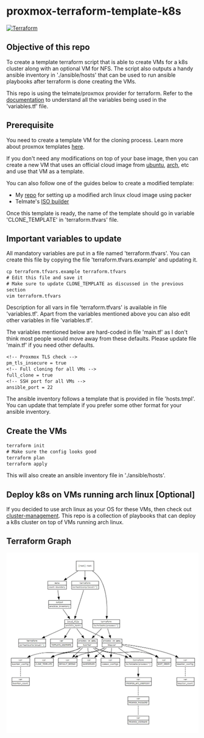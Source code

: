 ﻿# proxmox-terraform-template-k8s
 
 [![Terraform](https://github.com/Naman1997/terraform-k8s-template/actions/workflows/terraform.yml/badge.svg)](https://github.com/Naman1997/terraform-k8s-template/actions/workflows/terraform.yml)

## Objective of this repo

To create a template terraform script that is able to create VMs for a k8s cluster along with an optional VM for NFS. The script also outputs a handy ansible inventory in './ansible/hosts' that can be used to run ansible playbooks after terraform is done creating the VMs.

This repo is using the telmate/proxmox provider for terraform. Refer to the [documentation](https://registry.terraform.io/providers/Telmate/proxmox/latest/docs) to understand all the variables being used in the 'variables.tf' file.

## Prerequisite

You need to create a template VM for the cloning process. Learn more about proxmox templates [here](https://pve.proxmox.com/wiki/VM_Templates_and_Clones#Create_VM_Template).

If you don't need any modifications on top of your base image, then you can create a new VM that uses an official cloud image from [ubuntu](https://cloud-images.ubuntu.com/), [arch](https://wiki.archlinux.org/title/Arch_Linux_on_a_VPS#Official_Arch_Linux_cloud_image), etc and use that VM as a template.

You can also follow one of the guides below to create a modified template:
- My [repo](https://github.com/Naman1997/arch-cloud-image) for setting up a modified arch linux cloud image using packer
- Telmate's [ISO builder](https://github.com/Telmate/terraform-ubuntu-proxmox-iso)

Once this template is ready, the name of the template should go in variable 'CLONE_TEMPLATE' in 'terraform.tfvars' file.

## Important variables to update

All mandatory variables are put in a file named 'terraform.tfvars'.
You can create this file by copying the file 'terraform.tfvars.example' and updating it.
```
cp terraform.tfvars.example terraform.tfvars
# Edit this file and save it
# Make sure to update CLONE_TEMPLATE as discussed in the previous section
vim terraform.tfvars
```
Description for all vars in file 'terraform.tfvars' is available in file 'variables.tf'.
Apart from the variables mentioned above you can also edit other variables in file 'variables.tf'.

The variables mentioned below are hard-coded in file 'main.tf' as I don't think most people would move away from these defaults. Please update file 'main.tf' if you need other defaults.

```
<!-- Proxmox TLS check -->
pm_tls_insecure = true
<!-- Full cloning for all VMs -->
full_clone = true
<!-- SSH port for all VMs -->
ansible_port = 22
```

The ansible inventory follows a template that is provided in file 'hosts.tmpl'. You can update that template if you prefer some other format for your ansible inventory.

## Create the VMs
```
terraform init
# Make sure the config looks good
terraform plan
terraform apply
```

This will also create an ansible inventory file in './ansible/hosts'.

## Deploy k8s on VMs running arch linux [Optional]
If you decided to use arch linux as your OS for these VMs, then check out [cluster-management](https://github.com/Naman1997/cluster-management). This repo is a collection of playbooks that can deploy a k8s cluster on top of VMs running arch linux.

## Terraform Graph
![alt text](https://raw.githubusercontent.com/Naman1997/proxmox-terraform-template-k8s/main/Graph.JPG)
